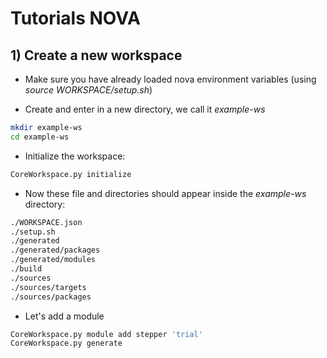 # Tutorials NOVA

## 1) Create a new workspace

- Make sure you have already loaded nova environment variables (using *source WORKSPACE/setup.sh*)

- Create and enter in a new directory, we call it *example-ws*

```bash
mkdir example-ws
cd example-ws
```

- Initialize the workspace: 

```bash
CoreWorkspace.py initialize
```

- Now these file and directories should appear inside the *example-ws* directory:

```bash
./WORKSPACE.json
./setup.sh
./generated
./generated/packages
./generated/modules
./build
./sources
./sources/targets
./sources/packages
```

- Let's add a module

```bash
CoreWorkspace.py module add stepper 'trial'
CoreWorkspace.py generate
```

